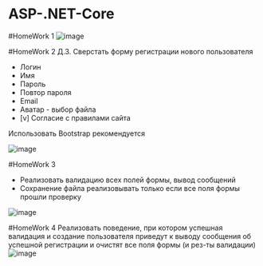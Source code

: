# ASP-.NET-Core

#HomeWork 1
![image](https://github.com/AntonDegt/ASP-.NET-Core/assets/108671823/c8460049-be33-4062-92af-9889cf909add)



#HomeWork 2
Д.З. Сверстать форму регистрации нового пользователя
- Логин
- Имя 
- Пароль
- Повтор пароля
- Email
- Аватар - выбор файла
- [v] Согласие с правилами сайта


Использовать Bootstrap рекомендуется


![image](https://github.com/AntonDegt/ASP-.NET-Core/assets/108671823/3408b6a1-6ef8-445f-a958-0a507d7c6270)



#HomeWork 3
- Реализовать валидацию всех полей формы, вывод сообщений
- Сохранение файла реализовывать только если все поля формы прошли проверку


![image](https://github.com/AntonDegt/ASP-.NET-Core/assets/108671823/3408b6a1-6ef8-445f-a958-0a507d7c6270)




#HomeWork 4
Реализовать поведение, при котором успешная валидация и создание пользователя приведут к выводу сообщения об успешной регистрации и очистят все поля формы (и рез-ты валидации)
![image](https://github.com/AntonDegt/ASP-.NET-Core/assets/108671823/acda9cdf-3578-4ccf-9698-cf858ef9ece1)
